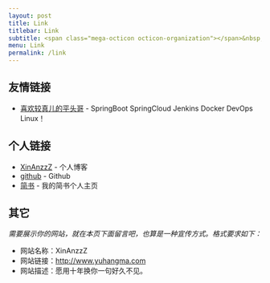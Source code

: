 ```yaml
---
layout: post
title: Link
titlebar: Link
subtitle: <span class="mega-octicon octicon-organization"></span>&nbsp;&nbsp; Resource link
menu: Link
permalink: /link
---
```



## 友情链接

- [喜欢较真儿的平头哥](http://javahdw.top/) - SpringBoot SpringCloud Jenkins Docker DevOps Linux！

## 个人链接

- [XinAnzzZ](http://www.yuhangma.com/) - 个人博客
- [github](https://github.com/XinAnzzZ) -  Github
- [简书](https://www.jianshu.com/u/6aec18b3a55e) - 我的简书个人主页

## 其它  

*需要展示你的网站，就在本页下面留言吧，也算是一种宣传方式。格式要求如下：*

- 网站名称：XinAnzzZ  
- 网站链接：http://www.yuhangma.com  
- 网站描述：愿用十年换你一句好久不见。  

